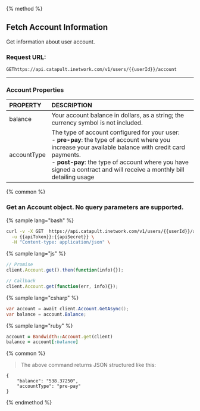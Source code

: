 {% method %}
## Fetch Account Information
Get information about user account.

### Request URL:

<code class="get">GET</code>`https://api.catapult.inetwork.com/v1/users/{{userId}}/account`

---

### Account Properties
| PROPERTY    | DESCRIPTION                                                                                                                                                                                                                                                                          |
|:------------|:-------------------------------------------------------------------------------------------------------------------------------------------------------------------------------------------------------------------------------------------------------------------------------------|
| balance     | Your account balance in dollars, as a string; the currency symbol is not included.                                                                                                                                                                                                   |
| accountType | The type of account configured for your user:<br>  - **pre-pay**: the type of account where you increase your available balance with credit card payments. <br> - **post-pay**: the type of account where you have signed a contract and will receive a monthly bill detailing usage |


{% common %}
### Get an Account object. No query parameters are supported.

{% sample lang="bash" %}

```bash
curl -v -X GET  https://api.catapult.inetwork.com/v1/users/{{userId}}/account \
  -u {{apiToken}}:{{apiSecret}} \
  -H "Content-type: application/json" \
```
{% sample lang="js" %}


```javascript
// Promise
client.Account.get().then(function(info){});

// Callback
client.Account.get(function(err, info){});
```

{% sample lang="csharp" %}

```csharp
var account = await client.Account.GetAsync();
var balance = account.Balance;
```

{% sample lang="ruby" %}

```ruby
account = Bandwidth::Account.get(client)
balance = account[:balance]
```
{% common %}

>The above command returns JSON structured like this:

```
{
	"balance": "538.37250",
	"accountType": "pre-pay"
}
```

{% endmethod %}
